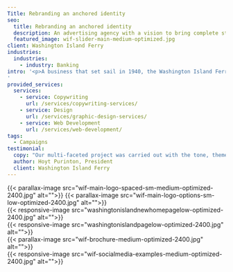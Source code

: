 ```yaml
---
Title: Rebranding an anchored identity
seo:
  title: Rebranding an anchored identity
  description: An advertising agency with a vision to bring complete strategic development and creative execution capabilities into one roll-up-your-sleeves, hard-working kind of ad agency.
  featured_image: wif-slider-main-medium-optimized.jpg
client: Washington Island Ferry
industries:
  industries:
    - industry: Banking
intro: '<p>A business that set sail in 1940, the Washington Island Ferry has been a thriving and vital conduit to island life and tourism for decades. After years of promoting the island and its sole source of transportation under a well-established brand, the Washington Island Ferry crew entrusted Insight to create a new brand that reflects their modern operations, but also respects their rich history with the Island community. A revamped logo, website, jingle and brochure—complemented by ongoing social media—launched right on the cusp of Washington Island’s busy season, providing fresh momentum for many successful voyages to come!</p>
'
provided_services:
  services:
    - service: Copywriting
      url: /services/copywriting-services/
    - service: Design
      url: /services/graphic-design-services/
    - service: Web Development
      url: /services/web-development/
tags:
  - Campaigns
testimonial: 
  copy: "Our multi-faceted project was carried out with the tone, theme, vision and culture we wished to convey and taken to the next level. Our business has grown beyond our imagination because of what Insight has done for us."
  author: Hoyt Purinton, President
  client: Washington Island Ferry
---
```


<div class="wrapper-md">
<div class="flex-grid">
{{< parallax-image src="wif-main-logo-spaced-sm-medium-optimized-2400.jpg" alt="">}}
{{< parallax-image src="wif-main-logo-options-sm-low-optimized-2400.jpg" alt="">}}
</div>
<div class="flex-grid">
{{< responsive-image src="washingtonislandnewhomepagelow-optimized-2400.jpg" alt="">}}
</div>
<div class="flex-grid">
{{< responsive-image src="washingtonislandpagelow-optimized-2400.jpg" alt="">}}
</div>
<div class="flex-grid">
{{< parallax-image src="wif-brochure-medium-optimized-2400.jpg" alt="">}}
</div>
<div class="flex-grid">
{{< responsive-image src="wif-socialmedia-examples-medium-optimized-2400.jpg" alt="">}}
</div>
</div>
